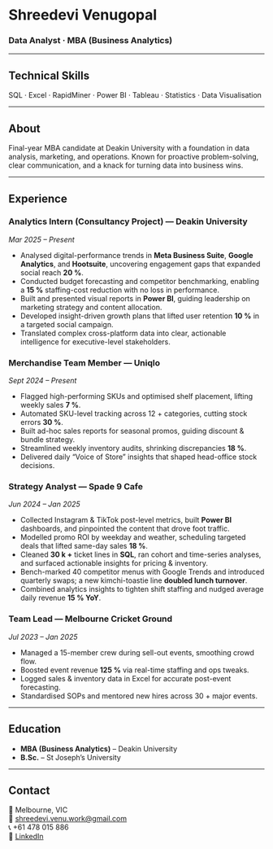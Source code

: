# Shreedevi Venugopal  
### Data Analyst · MBA (Business Analytics)

---

## Technical Skills  
SQL · Excel · RapidMiner · Power BI · Tableau · Statistics · Data Visualisation  

---

## About  
Final-year MBA candidate at Deakin University with a foundation in data analysis, marketing, and operations. Known for proactive problem-solving, clear communication, and a knack for turning data into business wins.

---

## Experience 

### Analytics Intern (Consultancy Project) — **Deakin University**  
*Mar 2025 – Present*  
- Analysed digital-performance trends in **Meta Business Suite**, **Google Analytics**, and **Hootsuite**, uncovering engagement gaps that expanded social reach **20 %**.  
- Conducted budget forecasting and competitor benchmarking, enabling a **15 %** staffing-cost reduction with no loss in performance.  
- Built and presented visual reports in **Power BI**, guiding leadership on marketing strategy and content allocation.  
- Developed insight-driven growth plans that lifted user retention **10 %** in a targeted social campaign.  
- Translated complex cross-platform data into clear, actionable intelligence for executive-level stakeholders.  

### Merchandise Team Member — **Uniqlo**  
*Sept 2024 – Present*  
- Flagged high-performing SKUs and optimised shelf placement, lifting weekly sales **7 %**.  
- Automated SKU-level tracking across 12 + categories, cutting stock errors **30 %**.  
- Built ad-hoc sales reports for seasonal promos, guiding discount & bundle strategy.  
- Streamlined weekly inventory audits, shrinking discrepancies **18 %**.  
- Delivered daily “Voice of Store” insights that shaped head-office stock decisions.  

### Strategy Analyst — **Spade 9 Cafe**  
*Jun 2024 – Jan 2025*  
- Collected Instagram & TikTok post-level metrics, built **Power BI** dashboards, and pinpointed the content that drove foot traffic.  
- Modelled promo ROI by weekday and weather, scheduling targeted deals that lifted same-day sales **18 %**.  
- Cleaned **30 k +** ticket lines in **SQL**, ran cohort and time-series analyses, and surfaced actionable insights for pricing & inventory.  
- Bench-marked 40 competitor menus with Google Trends and introduced quarterly swaps; a new kimchi-toastie line **doubled lunch turnover**.  
- Combined analytics insights to tighten shift staffing and nudged average daily revenue **15 % YoY**.  

### Team Lead — **Melbourne Cricket Ground**  
*Jul 2023 – Jan 2025*  
- Managed a 15-member crew during sell-out events, smoothing crowd flow.  
- Boosted event revenue **125 %** via real-time staffing and ops tweaks.  
- Logged sales & inventory data in Excel for accurate post-event forecasting.  
- Standardised SOPs and mentored new hires across 30 + major events.  

---

## Education  
- **MBA (Business Analytics)** – Deakin University  
- **B.Sc.** – St Joseph’s University  

---


## Contact  
📍 Melbourne, VIC  
📧 shreedevi.venu.work@gmail.com  
📞 +61 478 015 886  
🔗 [LinkedIn](https://www.linkedin.com/in/shreedevi-v/)
